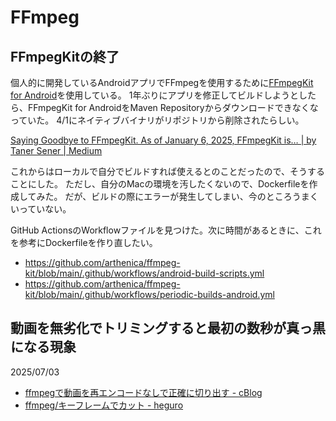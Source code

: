 # FFmpeg

## FFmpegKitの終了
個人的に開発しているAndroidアプリでFFmpegを使用するために[FFmpegKit for Android](https://github.com/arthenica/ffmpeg-kit)を使用している。
1年ぶりにアプリを修正してビルドしようとしたら、FFmpegKit for AndroidをMaven Repositoryからダウンロードできなくなっていた。
4/1にネイティブバイナリがリポジトリから削除されたらしい。

[Saying Goodbye to FFmpegKit\. As of January 6, 2025, FFmpegKit is… \| by Taner Sener \| Medium](https://tanersener.medium.com/saying-goodbye-to-ffmpegkit-33ae939767e1)

これからはローカルで自分でビルドすれば使えるとのことだったので、そうすることにした。
ただし、自分のMacの環境を汚したくないので、Dockerfileを作成してみた。
だが、ビルドの際にエラーが発生してしまい、今のところうまくいっていない。

GitHub ActionsのWorkflowファイルを見つけた。次に時間があるときに、これを参考にDockerfileを作り直したい。

- https://github.com/arthenica/ffmpeg-kit/blob/main/.github/workflows/android-build-scripts.yml
- https://github.com/arthenica/ffmpeg-kit/blob/main/.github/workflows/periodic-builds-android.yml


## 動画を無劣化でトリミングすると最初の数秒が真っ黒になる現象
2025/07/03
- [ffmpegで動画を再エンコードなしで正確に切り出す \- cBlog](https://yaritakunai.hatenablog.com/entry/2018/08/04/211000)
- [ffmpeg/キーフレームでカット \- heguro](https://scrapbox.io/heguro/ffmpeg%2F%E3%82%AD%E3%83%BC%E3%83%95%E3%83%AC%E3%83%BC%E3%83%A0%E3%81%A7%E3%82%AB%E3%83%83%E3%83%88)

